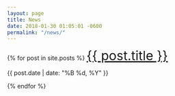```yaml
---
layout: page
title: News
date: 2018-01-30 01:05:01 -0600
permalink: "/news/"
---
```


{% for post in site.posts %}
<a style="font-size: 30px" class="text-xl-left" href="{{ post.url }}">{{ post.title }}</a>
<p>{{ post.date | date: "%B %d, %Y" }}</p>
{% endfor %}